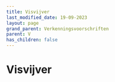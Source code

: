 ```yaml
---
title: Visvijver
last_modified_date: 19-09-2023
layout: page
grand_parent: Verkenningsvoorschriften
parent: V
has_children: false
---
```


Visvijver
=========

